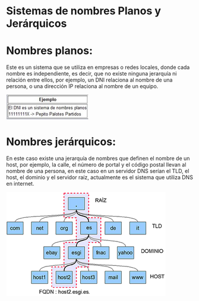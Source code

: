 # Sistemas de nombres Planos y Jerárquicos

# Nombres planos: 
 Este es un sistema que se utiliza en empresas o redes locales, donde cada nombre es independiente, es decir, que no existe ninguna jerarquía ni relación entre ellos, por ejemplo, un DNI relaciona al nombre de una persona, o una dirección IP relaciona al nombre de un equipo.

![NombrePlano.JPG](./NombrePlano.JPG)

# Nombres jerárquicos:
En este caso existe una jerarquía de nombres que definen el nombre de un host, por ejemplo, la calle, el número de portal y el código postal llevan al nombre de una persona, en este caso en un servidor DNS serían el TLD, el host, el dominio y el servidor raíz, actualmente es el sistema que utiliza DNS en internet.

![jerárquico.png](./jerárquico.png)

